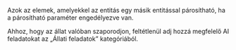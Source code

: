 Azok az elemek, amelyekkel az entitás egy másik entitással párosítható, ha a párosítható paraméter engedélyezve van.

Ahhoz, hogy az állat valóban szaporodjon, feltétlenül adj hozzá megfelelő AI feladatokat az „Állati feladatok” kategóriából.